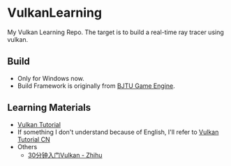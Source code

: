 # VulkanLearning

My Vulkan Learning Repo. The target is to build a real-time ray tracer using vulkan.

## Build

* Only for Windows now.
* Build Framework is originally from [BJTU Game Engine](https://github.com/YXHXianYu/BJTU-Game-Engine).

## Learning Materials

* [Vulkan Tutorial](https://vulkan-tutorial.com/)
* If something I don't understand because of English, I'll refer to [Vulkan Tutorial CN](https://github.com/fangcun010/VulkanTutorialCN)
* Others
  * [30分钟入门Vulkan - Zhihu](https://zhuanlan.zhihu.com/p/59695433)